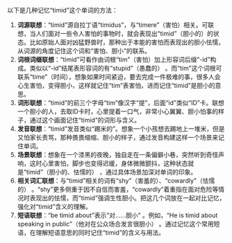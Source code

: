以下是几种记忆“timid”这个单词的方法：
1. **词源联想**：“timid”源自拉丁语“timidus”，与“timere”（害怕）相关。可联想，当人们面对一些令人害怕的事物时，就会表现出“timid”（胆小的）的状态。比如原始人面对凶猛野兽时，那种出于本能的害怕而表现出的胆小怯懦，从词源的角度记住这个词和“害怕、胆小”的联系。
2. **词根词缀联想**：“timid”可看作由词根“tim”（害怕）加上形容词后缀“-id”构成。类似以“-id”结尾表形容词的有“stupid”（愚蠢的） 。而“tim”这个词根可联系“time”（时间），想象如果时间紧迫，要去完成一件极难的事，很多人会心生害怕，变得胆小，这样就记住“tim”表害怕，进而记住“timid”是胆小的意思。
3. **词形联想**：“timid”的前三个字母“tim”像汉字“提”，后面“id”类似“ID”卡。联想一个胆小的人，去取ID卡时，心里提着一口气，非常小心翼翼、胆小怕事的样子，通过这个画面记住“timid”的词形与含义。
4. **发音联想**：“timid”发音类似“踢米的”。想象一个小孩想去踢地上一堆米，但是又怕家长责骂，那种畏畏缩缩、胆小的样子，通过发音构建这样一个场景来记住单词。
5. **场景联想**：想象在一个漆黑的夜晚，独自走在一条偏僻小巷，突然听到奇怪声响，这时心里害怕，脚步也变得迟缓，身体微微颤抖，这种状态就是“timid”（胆小的、怯懦的） ，通过具体场景加深对单词的印象。
6. **相关词汇联想**：与“timid”相关的词有“shy”（害羞的）、“cowardly”（怯懦的） 。“shy”更多侧重于因不自信而害羞，“cowardly”着重指在面对危险等情况时表现出的怯懦，而“timid”强调生性胆小。把这几个词放在一起对比记忆，强化对“timid”含义的理解。
7. **短语联想**：“be timid about”表示“对……胆小” 。例如，“He is timid about speaking in public”（他对在公众场合发言很胆小） 。通过记忆这个常用短语，在理解短语意思的同时记住“timid”的含义与用法。 